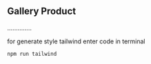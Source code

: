 ## Gallery Product 
..............

for generate style tailwind enter code in terminal

    npm run tailwind
